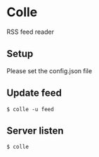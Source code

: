 Colle
=======

RSS feed reader


Setup
-----
Please set the config.json file


Update feed
-----

    $ colle -u feed


Server listen
-----

    $ colle
    